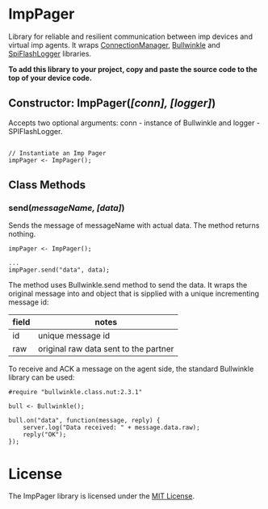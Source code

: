 # ImpPager

Library for reliable and resilient communication between imp devices and virtual imp agents. It wraps [ConnectionManager](https://github.com/electricimp/connectionmanager/tree/v1.0.1), [Bullwinkle](https://github.com/electricimp/Bullwinkle#bullwinklepackage) and [SpiFlashLogger](https://github.com/electricimp/SpiFlashLogger) libraries.

**To add this library to your project, copy and paste the source code to the top of your device code.**

## Constructor: ImpPager(*[conn], [logger]*)

Accepts two optional arguments: conn - instance of Bullwinkle and logger - SPIFlashLogger.

```squirrel

// Instantiate an Imp Pager
impPager <- ImpPager();
```

## Class Methods

### send(*messageName, [data]*)

Sends the message of messageName with actual data. The method returns nothing.

```squirrel
impPager <- ImpPager();

... 
impPager.send("data", data);
```

The method uses Bullwinkle.send method to send the data. It wraps the original message into and object that is sipplied with a unique incrementing message id:

| field | notes |
| ----- | ----- |
| id    | unique message id |
| raw   | original raw data sent to the partner |

To receive and ACK a message on the agent side, the standard Bullwinkle library can be used:

```squirrel
#require "bullwinkle.class.nut:2.3.1"

bull <- Bullwinkle();

bull.on("data", function(message, reply) {
	server.log("Data received: " + message.data.raw);
	reply("OK");
});
```

# License

The ImpPager library is licensed under the [MIT License](https://github.com/electricimp/thethingsapi/tree/master/LICENSE).